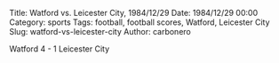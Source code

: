 Title: Watford vs. Leicester City, 1984/12/29
Date: 1984/12/29 00:00
Category: sports
Tags: football, football scores, Watford, Leicester City
Slug: watford-vs-leicester-city
Author: carbonero


Watford 4 - 1 Leicester City
